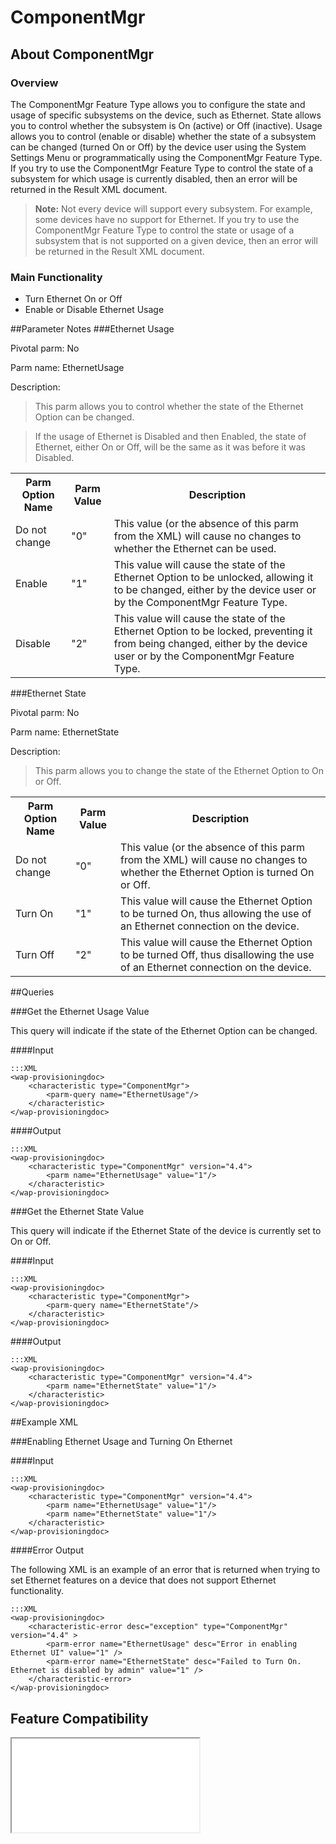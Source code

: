 # ComponentMgr

## About ComponentMgr

### Overview

The ComponentMgr Feature Type allows you to configure the state and usage of specific subsystems on the device, such as Ethernet. State allows you to control whether the subsystem is On (active) or Off (inactive). Usage allows you to control (enable or disable) whether the state of a subsystem can be changed (turned On or Off) by the device user using the System Settings Menu or programmatically using the ComponentMgr Feature Type. If you try to use the ComponentMgr Feature Type to control the state of a subsystem for which usage is currently disabled, then an error will be returned in the Result XML document.

>**Note:** Not every device will support every subsystem. For example, some devices have no support for Ethernet. If you try to use the ComponentMgr Feature Type to control the state or usage of a subsystem that is not supported on a given device, then an error will be returned in the Result XML document.

### Main Functionality

* Turn Ethernet On or Off
* Enable or Disable Ethernet Usage

##Parameter Notes
###Ethernet Usage

Pivotal parm: No

Parm name: EthernetUsage

Description: 

>This parm allows you to control whether the state of the Ethernet Option can be changed.

>If the usage of Ethernet is Disabled and then Enabled, the state of Ethernet, either On or Off, will be the same as it was before it was Disabled.

<div class="parm-table">
 <table>
	<tr>
		<th>Parm Option Name</th>
		<th>Parm Value</th>
		<th>Description</th>
	</tr>
  <tr>
    <td>Do not change</td>
    <td>"0"</td>
	<td>This value (or the absence of this parm from the XML) will cause no changes to whether the Ethernet can be used.</td>
  </tr>
  <tr>
    <td>Enable</td>
    <td>"1"</td>
	<td>This value will cause the state of the Ethernet Option to be unlocked, allowing it to be changed, either by the device user or by the ComponentMgr Feature Type.</td>
  </tr>
  <tr>
    <td>Disable</td>
    <td>"2"</td>
	<td>This value will cause the state of the Ethernet Option to be locked, preventing it from being changed, either by the device user or by the ComponentMgr Feature Type.</td>
  </tr>
</table>
</div>	

###Ethernet State

Pivotal parm: No

Parm name: EthernetState

Description: 

>This parm allows you to change the state of the Ethernet Option to On or Off.

<div class="parm-table">
 <table>
	<tr>
		<th>Parm Option Name</th>
		<th>Parm Value</th>
		<th>Description</th>
	</tr>
  <tr>
    <td>Do not change</td>
    <td>"0"</td>
	<td>This value (or the absence of this parm from the XML) will cause no changes to whether the Ethernet Option is turned On or Off.</td>
  </tr>
  <tr>
    <td>Turn On</td>
    <td>"1"</td>
	<td>This value will cause the Ethernet Option to be turned On, thus allowing the use of an Ethernet connection on the device.</td>
  </tr>
  <tr>
    <td>Turn Off</td>
    <td>"2"</td>
	<td>This value will cause the Ethernet Option to be turned Off, thus disallowing the use of an Ethernet connection on the device.</td>
  </tr>
</table>
</div>	

##Queries

###Get the Ethernet Usage Value

This query will indicate if the state of the Ethernet Option can be changed. 

####Input

	:::XML
	<wap-provisioningdoc>
		<characteristic type="ComponentMgr">
			<parm-query name="EthernetUsage"/>
		</characteristic>
	</wap-provisioningdoc>

####Output

	:::XML
	<wap-provisioningdoc>
		<characteristic type="ComponentMgr" version="4.4">
			<parm name="EthernetUsage" value="1"/>
		</characteristic>
	</wap-provisioningdoc>


###Get the Ethernet State Value

This query will indicate if the Ethernet State of the device is currently set to On or Off.

####Input

	:::XML
	<wap-provisioningdoc>
		<characteristic type="ComponentMgr">
			<parm-query name="EthernetState"/>
		</characteristic>
	</wap-provisioningdoc>

####Output

	:::XML
	<wap-provisioningdoc>
		<characteristic type="ComponentMgr" version="4.4">
			<parm name="EthernetState" value="1"/>
		</characteristic>
	</wap-provisioningdoc>

##Example XML

###Enabling Ethernet Usage and Turning On Ethernet

####Input

	:::XML
	<wap-provisioningdoc>
		<characteristic type="ComponentMgr" version="4.4">
			<parm name="EthernetUsage" value="1"/>
			<parm name="EthernetState" value="1"/>
		</characteristic>
	</wap-provisioningdoc>

####Error Output
	
The following XML is an example of an error that is returned when trying to set Ethernet features on a device that does not support Ethernet functionality.

	:::XML
	<wap-provisioningdoc>
		<characteristic-error desc="exception" type="ComponentMgr" version="4.4" >
			<parm-error	name="EthernetUsage" desc="Error in enabling Ethernet UI" value="1" />
			<parm-error name="EthernetState" desc="Failed to Turn On. Ethernet is disabled by admin" value="1" />
		</characteristic-error>
	</wap-provisioningdoc> 


## Feature Compatibility

<iframe src="compare.html#mx=4.3&csp=ComponentMgr&os=JB&embed=true"></iframe> 